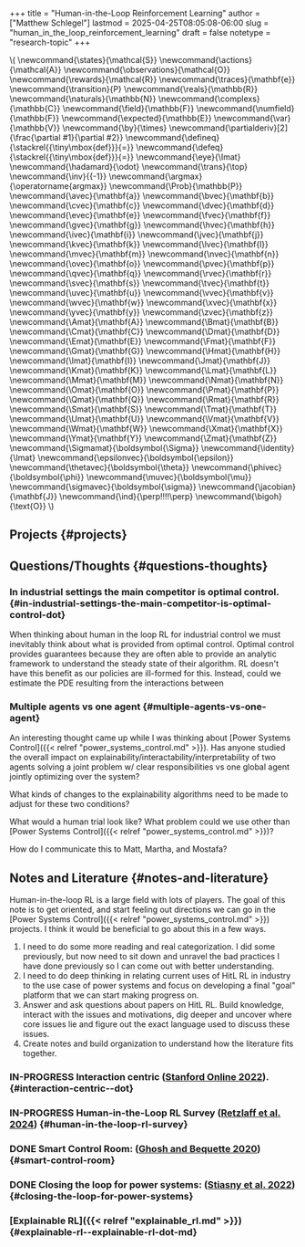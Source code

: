 +++
title = "Human-in-the-Loop Reinforcement Learning"
author = ["Matthew Schlegel"]
lastmod = 2025-04-25T08:05:08-06:00
slug = "human_in_the_loop_reinforcement_learning"
draft = false
notetype = "research-topic"
+++

\\( \newcommand{\states}{\mathcal{S}}
\newcommand{\actions}{\mathcal{A}}
\newcommand{\observations}{\mathcal{O}}
\newcommand{\rewards}{\mathcal{R}}
\newcommand{\traces}{\mathbf{e}}
\newcommand{\transition}{P}
\newcommand{\reals}{\mathbb{R}}
\newcommand{\naturals}{\mathbb{N}}
\newcommand{\complexs}{\mathbb{C}}
\newcommand{\field}{\mathbb{F}}
\newcommand{\numfield}{\mathbb{F}}
\newcommand{\expected}{\mathbb{E}}
\newcommand{\var}{\mathbb{V}}
\newcommand{\by}{\times}
\newcommand{\partialderiv}[2]{\frac{\partial #1}{\partial #2}}
\newcommand{\defineq}{\stackrel{{\tiny\mbox{def}}}{=}}
\newcommand{\defeq}{\stackrel{{\tiny\mbox{def}}}{=}}
\newcommand{\eye}{\Imat}
\newcommand{\hadamard}{\odot}
\newcommand{\trans}{\top}
\newcommand{\inv}{{-1}}
\newcommand{\argmax}{\operatorname{argmax}}
\newcommand{\Prob}{\mathbb{P}}
\newcommand{\avec}{\mathbf{a}}
\newcommand{\bvec}{\mathbf{b}}
\newcommand{\cvec}{\mathbf{c}}
\newcommand{\dvec}{\mathbf{d}}
\newcommand{\evec}{\mathbf{e}}
\newcommand{\fvec}{\mathbf{f}}
\newcommand{\gvec}{\mathbf{g}}
\newcommand{\hvec}{\mathbf{h}}
\newcommand{\ivec}{\mathbf{i}}
\newcommand{\jvec}{\mathbf{j}}
\newcommand{\kvec}{\mathbf{k}}
\newcommand{\lvec}{\mathbf{l}}
\newcommand{\mvec}{\mathbf{m}}
\newcommand{\nvec}{\mathbf{n}}
\newcommand{\ovec}{\mathbf{o}}
\newcommand{\pvec}{\mathbf{p}}
\newcommand{\qvec}{\mathbf{q}}
\newcommand{\rvec}{\mathbf{r}}
\newcommand{\svec}{\mathbf{s}}
\newcommand{\tvec}{\mathbf{t}}
\newcommand{\uvec}{\mathbf{u}}
\newcommand{\vvec}{\mathbf{v}}
\newcommand{\wvec}{\mathbf{w}}
\newcommand{\xvec}{\mathbf{x}}
\newcommand{\yvec}{\mathbf{y}}
\newcommand{\zvec}{\mathbf{z}}
\newcommand{\Amat}{\mathbf{A}}
\newcommand{\Bmat}{\mathbf{B}}
\newcommand{\Cmat}{\mathbf{C}}
\newcommand{\Dmat}{\mathbf{D}}
\newcommand{\Emat}{\mathbf{E}}
\newcommand{\Fmat}{\mathbf{F}}
\newcommand{\Gmat}{\mathbf{G}}
\newcommand{\Hmat}{\mathbf{H}}
\newcommand{\Imat}{\mathbf{I}}
\newcommand{\Jmat}{\mathbf{J}}
\newcommand{\Kmat}{\mathbf{K}}
\newcommand{\Lmat}{\mathbf{L}}
\newcommand{\Mmat}{\mathbf{M}}
\newcommand{\Nmat}{\mathbf{N}}
\newcommand{\Omat}{\mathbf{O}}
\newcommand{\Pmat}{\mathbf{P}}
\newcommand{\Qmat}{\mathbf{Q}}
\newcommand{\Rmat}{\mathbf{R}}
\newcommand{\Smat}{\mathbf{S}}
\newcommand{\Tmat}{\mathbf{T}}
\newcommand{\Umat}{\mathbf{U}}
\newcommand{\Vmat}{\mathbf{V}}
\newcommand{\Wmat}{\mathbf{W}}
\newcommand{\Xmat}{\mathbf{X}}
\newcommand{\Ymat}{\mathbf{Y}}
\newcommand{\Zmat}{\mathbf{Z}}
\newcommand{\Sigmamat}{\boldsymbol{\Sigma}}
\newcommand{\identity}{\Imat}
\newcommand{\epsilonvec}{\boldsymbol{\epsilon}}
\newcommand{\thetavec}{\boldsymbol{\theta}}
\newcommand{\phivec}{\boldsymbol{\phi}}
\newcommand{\muvec}{\boldsymbol{\mu}}
\newcommand{\sigmavec}{\boldsymbol{\sigma}}
\newcommand{\jacobian}{\mathbf{J}}
\newcommand{\ind}{\perp\!\!\!\!\perp}
\newcommand{\bigoh}{\text{O}}
\\)


## Projects {#projects}


## Questions/Thoughts {#questions-thoughts}


### In industrial settings the main competitor is optimal control. {#in-industrial-settings-the-main-competitor-is-optimal-control-dot}

When thinking about human in the loop RL for industrial control we must inevitably think about what is provided from optimal control. Optimal control provides guarantees because they are often able to provide an analytic framework to understand the steady state of their algorithm. RL doesn't have this benefit as our policies are ill-formed for this. Instead, could we estimate the PDE resulting from the interactions between


### Multiple agents vs one agent {#multiple-agents-vs-one-agent}

An interesting thought came up while I was thinking about [Power Systems Control]({{< relref "power_systems_control.md" >}}). Has anyone studied the overall impact on explainability/interactability/interpretability of two agents solving a joint problem w/ clear responsibilities vs one global agent jointly optimizing over the system?

What kinds of changes to the explainability algorithms need to be made to adjust for these two conditions?

What would a human trial look like? What problem could we use other than [Power Systems Control]({{< relref "power_systems_control.md" >}})?

How do I communicate this to Matt, Martha, and Mostafa?


## Notes and Literature {#notes-and-literature}

Human-in-the-loop RL is a large field with lots of players. The goal of this note is to get oriented, and start feeling out directions we can go in the [Power Systems Control]({{< relref "power_systems_control.md" >}}) projects. I think it would be beneficial to go about this in a few ways.

1.  I need to do some more reading and real categorization. I did some previously, but now need to sit down and unravel the bad practices I have done previously so I can come out with better understanding.
2.  I need to do deep thinking in relating current uses of HitL RL in industry to the use case of power systems and focus on developing a final "goal" platform that we can start making progress on.
3.  Answer and ask questions about papers on HitL RL. Build knowledge, interact with the issues and motivations, dig deeper and uncover where core issues lie and figure out the exact language used to discuss these issues.
4.  Create notes and build organization to understand how the literature fits together.


### <span class="org-todo todo IN_PROGRESS">IN-PROGRESS</span> Interaction centric (<a href="#citeproc_bib_item_3">Stanford Online 2022</a>). {#interaction-centric--dot}


### <span class="org-todo todo IN_PROGRESS">IN-PROGRESS</span> Human-in-the-Loop RL Survey (<a href="#citeproc_bib_item_2">Retzlaff et al. 2024</a>) {#human-in-the-loop-rl-survey}


### <span class="org-todo done DONE">DONE</span> Smart Control Room: (<a href="#citeproc_bib_item_1">Ghosh and Bequette 2020</a>) {#smart-control-room}


### <span class="org-todo done DONE">DONE</span> Closing the loop for power systems: (<a href="#citeproc_bib_item_4">Stiasny et al. 2022</a>) {#closing-the-loop-for-power-systems}


### [Explainable RL]({{< relref "explainable_rl.md" >}}) {#explainable-rl--explainable-rl-dot-md}
